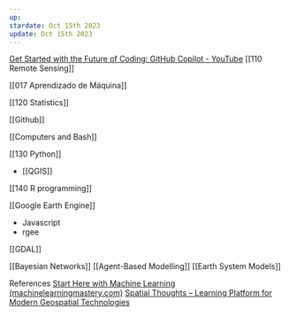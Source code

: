 ```yaml
---
up: 
stardate: Oct 15th 2023
update: Oct 15th 2023
---
```

[Get Started with the Future of Coding: GitHub Copilot - YouTube](https://www.youtube.com/watch?v=Fi3AJZZregI&t=99s)
[[110 Remote Sensing]]

[[017 Aprendizado de Máquina]]

[[120 Statistics]]

[[Github]]

[[Computers and Bash]]


[[130 Python]]
- [[QGIS]]

[[140 R programming]]

[[Google Earth Engine]]
- Javascript
- rgee


[[GDAL]]


[[Bayesian Networks]]
[[Agent-Based Modelling]]
[[Earth System Models]]

References
[Start Here with Machine Learning (machinelearningmastery.com)](https://machinelearningmastery.com/start-here/)
[Spatial Thoughts – Learning Platform for Modern Geospatial Technologies](https://spatialthoughts.com/)
